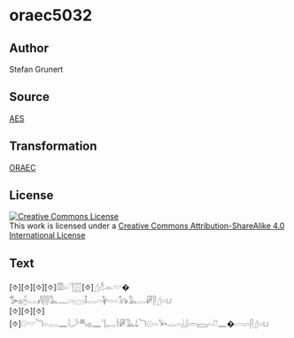 # oraec5032

## Author

Stefan Grunert

## Source

[AES](https://github.com/simondschweitzer/aes)

## Transformation

[ORAEC](https://oraec.github.io/)

## License

<a rel="license" href="http://creativecommons.org/licenses/by-sa/4.0/"><img alt="Creative Commons License" style="border-width:0" src="https://i.creativecommons.org/l/by-sa/4.0/88x31.png" /></a><br />This work is licensed under a <a rel="license" href="http://creativecommons.org/licenses/by-sa/4.0/">Creative Commons Attribution-ShareAlike 4.0 International License</a>

## Text

[⯑][⯑][⯑][⯑]𓏃𓏏𓊹𓉱[⯑]𓊨𓀭𓁹𓎟�<br>
𓅜𓐍𓐢𓂋𓀻𓋴𓋴𓅓𓊃𓏏𓈉𓄤𓂋𓏏𓊿𓏏𓏏𓃥𓅓𓂋𓏞𓋴𓊨𓏏𓂓<br>
[⯑][⯑][⯑][⯑]𓇳𓎟𓆓𓏏𓐙𓈖𓇋𓌳𓄪𓐍𓈖𓊹𓉻𓌂𓏞𓅓𓍑𓆓𓇳𓏏𓅨𓂋𓏏𓐣𓌃𓏛𓈙𓏏𓍔𓈖�𓇯𓏏𓋴𓊨𓏏𓂓<br>
